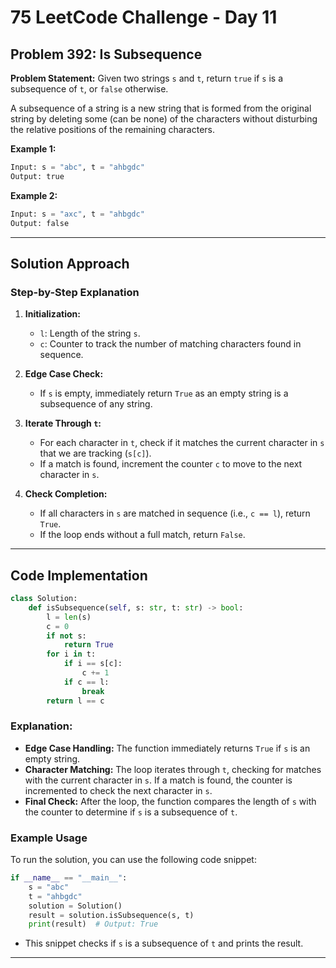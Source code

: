 

# 75 LeetCode Challenge - Day 11

## Problem 392: Is Subsequence

**Problem Statement:**
Given two strings `s` and `t`, return `true` if `s` is a subsequence of `t`, or `false` otherwise.

A subsequence of a string is a new string that is formed from the original string by deleting some (can be none) of the characters without disturbing the relative positions of the remaining characters.

**Example 1:**
```python
Input: s = "abc", t = "ahbgdc"
Output: true
```

**Example 2:**
```python
Input: s = "axc", t = "ahbgdc"
Output: false
```

---

## Solution Approach

### Step-by-Step Explanation

1. **Initialization:**
   - `l`: Length of the string `s`.
   - `c`: Counter to track the number of matching characters found in sequence.

2. **Edge Case Check:**
   - If `s` is empty, immediately return `True` as an empty string is a subsequence of any string.

3. **Iterate Through `t`:**
   - For each character in `t`, check if it matches the current character in `s` that we are tracking (`s[c]`).
   - If a match is found, increment the counter `c` to move to the next character in `s`.

4. **Check Completion:**
   - If all characters in `s` are matched in sequence (i.e., `c == l`), return `True`.
   - If the loop ends without a full match, return `False`.

---

## Code Implementation

```python
class Solution:
    def isSubsequence(self, s: str, t: str) -> bool:
        l = len(s)
        c = 0
        if not s:
            return True
        for i in t:
            if i == s[c]:
                c += 1
            if c == l:
                break
        return l == c
```

### Explanation:

- **Edge Case Handling:** The function immediately returns `True` if `s` is an empty string.
- **Character Matching:** The loop iterates through `t`, checking for matches with the current character in `s`. If a match is found, the counter is incremented to check the next character in `s`.
- **Final Check:** After the loop, the function compares the length of `s` with the counter to determine if `s` is a subsequence of `t`.

### Example Usage

To run the solution, you can use the following code snippet:

```python
if __name__ == "__main__":
    s = "abc"
    t = "ahbgdc"
    solution = Solution()
    result = solution.isSubsequence(s, t)
    print(result)  # Output: True
```

- This snippet checks if `s` is a subsequence of `t` and prints the result.

---


